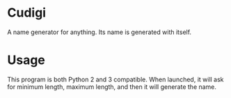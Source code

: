 # Cudigi
A name generator for anything. Its name is generated with itself.
# Usage
This program is both Python 2 and 3 compatible. When launched, it will ask for minimum length, maximum length, and then it will generate the name. 
